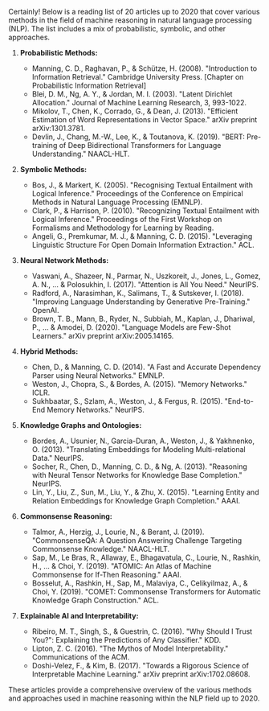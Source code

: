 Certainly! Below is a reading list of 20 articles up to 2020 that cover various methods in the field of machine reasoning in natural language processing (NLP). The list includes a mix of probabilistic, symbolic, and other approaches.

1. **Probabilistic Methods:**
   - Manning, C. D., Raghavan, P., & Schütze, H. (2008). "Introduction to Information Retrieval." Cambridge University Press. [Chapter on Probabilistic Information Retrieval]
   - Blei, D. M., Ng, A. Y., & Jordan, M. I. (2003). "Latent Dirichlet Allocation." Journal of Machine Learning Research, 3, 993-1022.
   - Mikolov, T., Chen, K., Corrado, G., & Dean, J. (2013). "Efficient Estimation of Word Representations in Vector Space." arXiv preprint arXiv:1301.3781.
   - Devlin, J., Chang, M.-W., Lee, K., & Toutanova, K. (2019). "BERT: Pre-training of Deep Bidirectional Transformers for Language Understanding." NAACL-HLT.

2. **Symbolic Methods:**
   - Bos, J., & Markert, K. (2005). "Recognising Textual Entailment with Logical Inference." Proceedings of the Conference on Empirical Methods in Natural Language Processing (EMNLP).
   - Clark, P., & Harrison, P. (2010). "Recognizing Textual Entailment with Logical Inference." Proceedings of the First Workshop on Formalisms and Methodology for Learning by Reading.
   - Angeli, G., Premkumar, M. J., & Manning, C. D. (2015). "Leveraging Linguistic Structure For Open Domain Information Extraction." ACL.

3. **Neural Network Methods:**
   - Vaswani, A., Shazeer, N., Parmar, N., Uszkoreit, J., Jones, L., Gomez, A. N., ... & Polosukhin, I. (2017). "Attention is All You Need." NeurIPS.
   - Radford, A., Narasimhan, K., Salimans, T., & Sutskever, I. (2018). "Improving Language Understanding by Generative Pre-Training." OpenAI.
   - Brown, T. B., Mann, B., Ryder, N., Subbiah, M., Kaplan, J., Dhariwal, P., ... & Amodei, D. (2020). "Language Models are Few-Shot Learners." arXiv preprint arXiv:2005.14165.

4. **Hybrid Methods:**
   - Chen, D., & Manning, C. D. (2014). "A Fast and Accurate Dependency Parser using Neural Networks." EMNLP.
   - Weston, J., Chopra, S., & Bordes, A. (2015). "Memory Networks." ICLR.
   - Sukhbaatar, S., Szlam, A., Weston, J., & Fergus, R. (2015). "End-to-End Memory Networks." NeurIPS.

5. **Knowledge Graphs and Ontologies:**
   - Bordes, A., Usunier, N., Garcia-Duran, A., Weston, J., & Yakhnenko, O. (2013). "Translating Embeddings for Modeling Multi-relational Data." NeurIPS.
   - Socher, R., Chen, D., Manning, C. D., & Ng, A. (2013). "Reasoning with Neural Tensor Networks for Knowledge Base Completion." NeurIPS.
   - Lin, Y., Liu, Z., Sun, M., Liu, Y., & Zhu, X. (2015). "Learning Entity and Relation Embeddings for Knowledge Graph Completion." AAAI.

6. **Commonsense Reasoning:**
   - Talmor, A., Herzig, J., Lourie, N., & Berant, J. (2019). "CommonsenseQA: A Question Answering Challenge Targeting Commonsense Knowledge." NAACL-HLT.
   - Sap, M., Le Bras, R., Allaway, E., Bhagavatula, C., Lourie, N., Rashkin, H., ... & Choi, Y. (2019). "ATOMIC: An Atlas of Machine Commonsense for If-Then Reasoning." AAAI.
   - Bosselut, A., Rashkin, H., Sap, M., Malaviya, C., Celikyilmaz, A., & Choi, Y. (2019). "COMET: Commonsense Transformers for Automatic Knowledge Graph Construction." ACL.

7. **Explainable AI and Interpretability:**
   - Ribeiro, M. T., Singh, S., & Guestrin, C. (2016). "Why Should I Trust You?": Explaining the Predictions of Any Classifier." KDD.
   - Lipton, Z. C. (2016). "The Mythos of Model Interpretability." Communications of the ACM.
   - Doshi-Velez, F., & Kim, B. (2017). "Towards a Rigorous Science of Interpretable Machine Learning." arXiv preprint arXiv:1702.08608.

These articles provide a comprehensive overview of the various methods and approaches used in machine reasoning within the NLP field up to 2020.